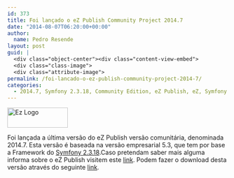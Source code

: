 ```yaml
---
id: 373
title: Foi lançado o eZ Publish Community Project 2014.7
date: "2014-08-07T06:20:00+00:00"
author:
  name: Pedro Resende
layout: post
guid: |
  <div class="object-center"><div class="content-view-embed">
  <div class="class-image">
  <div class="attribute-image">
permalink: /foi-lancado-o-ez-publish-community-project-2014-7/
categories:
  - 2014.7, Symfony 2.3.18, Community Edition, eZ Publish, eZ, Symfony
---
```


<div class="object-center">
  <div class="content-view-embed">
    <div class="class-image">
      <div class="attribute-image">
      <img src="https://blog.resende.biz/assets/blog/ezdemo_site/storage/images/media/images/ez-logo/7771-1-eng-GB/Ez-Logo_medium.png" width="138" height="46"  style="border: 0px solid ;" alt="Ez Logo" title="Ez Logo" />
      </div>
    </div>
  </div>
</div>

Foi lançada a última versão do eZ Publish versão comunitária, denominada 2014.7. Esta versão é baseada na versão empresarial 5.3, que tem por base a Framework do&nbsp;<a href="https://github.com/symfony/symfony/blob/master/CHANGELOG-2.3.md" target="_blank">Symfony 2.3.18</a>.Caso pretendam saber mais alguma informa sobre o eZ Publish visitem este&nbsp;<a href="http://www.ez.no/" target="_blank">link</a>.
Podem fazer o download desta versão através do seguinte&nbsp;<a href="http://share.ez.no/content/download/160423/948501/version/4/file/ezpublish5_community_project-2014.07.0-gpl-full.tar.gz" target="_blank">link</a>.
